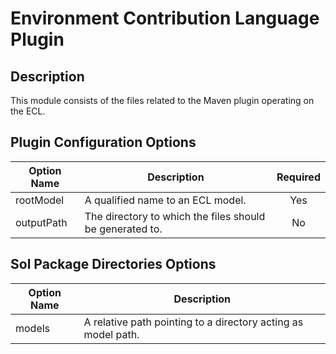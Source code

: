 # Environment Contribution Language Plugin

## Description
This module consists of the files related to the Maven plugin operating on the ECL.

## Plugin Configuration Options
| Option Name | Description | Required |
| --- | --- | :---: |
| rootModel | A qualified name to an ECL model. | Yes |
| outputPath | The directory to which the files should be generated to. | No |

## Sol Package Directories Options
| Option Name | Description |
| --- | --- |
| models | A relative path pointing to a directory acting as model path. |